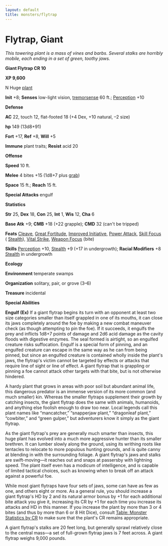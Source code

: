```yaml
---
layout: default
title: monsters/flytrap
---
```

# Flytrap, Giant

_This towering plant is a mass of vines and barbs. Several stalks are horribly mobile, each ending in a set of green, toothy jaws._

**Giant Flytrap CR 10**

**XP 9,600**

N Huge [plant](creatureTypes#_plant)

**Init** +8; **Senses** low-light vision, [tremorsense](universalMonsterRules#_tremorsense) 60 ft.; [Perception](../skills/perception#_perception) +10

**Defense**

**AC** 22, touch 12, flat-footed 18 (+4 Dex, +10 natural, –2 size)

**hp** 149 (13d8+91)

**Fort** +17, **Ref** +8, **Will** +5

**Immune** plant traits; **Resist** acid 20

**Offense**

**Speed** 10 ft.

**Melee** 4 bites +15 (1d8+7 plus [grab](universalMonsterRules#_grab))

**Space** 15 ft.; **Reach** 15 ft.

**Special Attacks** engulf

**Statistics**

**Str** 25, **Dex** 18, **Con** 25, **Int** 1, **Wis** 12, **Cha** 6

**Base Atk** +9; **CMB** +18 (+22 grapple); **CMD** 32 (can't be tripped)

**Feats** [Cleave](../feats#_cleave), [Great Fortitude](../feats#_great-fortitude), [Improved Initiative](../feats#_improved-initiative), [Power Attack](../feats#_power-attack), [Skill Focus](../feats#_skill-focus) ( [Stealth](../skills/stealth#_stealth)), [Vital Strike](../feats#_vital-strike), [Weapon Focus](../feats#_weapon-focus) (bite)

**Skills** [Perception](../skills/perception#_perception) +10, [Stealth](../skills/stealth#_stealth) +9 (+17 in undergrowth); **Racial Modifiers** +8 [Stealth](../skills/stealth#_stealth) in undergrowth

**Ecology**

**Environment** temperate swamps

**Organization** solitary, pair, or grove (3–6)

**Treasure** incidental

**Special Abilities**

**Engulf (Ex)** If a giant flytrap begins its turn with an opponent at least two size categories smaller than itself grappled in one of its mouths, it can close its jaws completely around the foe by making a new combat maneuver check (as though attempting to pin the foe). If it succeeds, it engulfs the prey and inflicts 1d8+7 points of damage and 2d6 acid damage as the cavity floods with digestive enzymes. The seal formed is airtight, so an engulfed creature risks suffocation. Engulf is a special form of pinning, and an engulfed creature can escape in the same way as he can from being pinned, but since an engulfed creature is contained wholly inside the plant's jaws, the flytrap's victim cannot be targeted by effects or attacks that require line of sight or line of effect. A giant flytrap that is grappling or pinning a foe cannot attack other targets with that bite, but is not otherwise hindered.

A hardy plant that grows in areas with poor soil but abundant animal life, this dangerous predator is an immense version of its more common (and much smaller) kin. Whereas the smaller flytraps supplement their growth by catching insects, the giant flytrap does the same with animals, humanoids, and anything else foolish enough to draw too near. Local legends call this plant names like “mancatcher,” “snapperjaw plant,” “dragonleaf plant,” “cowbiter,” and “green gulper,” but adventurers know it simply as the giant flytrap.

As the giant flytrap's prey are generally much smarter than insects, this huge plant has evolved into a much more aggressive hunter than its smaller brethren. It can lumber slowly along the ground, using its writhing roots like tentacles to relocate to more populous hunting grounds, and is quite canny at blending in with the surrounding foliage. A giant flytrap's jaws and stalks are swift-moving—it reaches out and snaps at passersby with lightning speed. The plant itself even has a modicum of intelligence, and is capable of limited tactical choices, such as knowing when to break off an attack against a powerful foe.

While most giant flytraps have four sets of jaws, some can have as few as one, and others eight or more. As a general rule, you should increase a giant flytrap's HD by 2 and its natural armor bonus by +1 for each additional bite attack you give it, increasing its CR by +1 for each time you increase its attacks and HD in this manner. If you increase the plant by more than 3 or 4 bites (and thus by more than 6 or 8 Hit Dice), consult [Table: Monster Statistics by CR](monsterCreation#_table-1-1-monster-statistics-by-cr) to make sure that the plant's CR remains appropriate.

A giant flytrap's stalks are 20 feet long, but generally sprawl relatively close to the central mass—a set of full-grown flytrap jaws is 7 feet across. A giant flytrap weighs 9,000 pounds.

